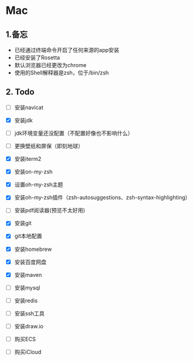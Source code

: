 # Mac

## 1.备忘

- 已经通过终端命令开启了任何来源的app安装
- 已经安装了Rosetta
- 默认浏览器已经更改为chrome
- 使用的Shell解释器是zsh，位于/bin/zsh

## 2. Todo

- [ ] 安装navicat
- [x] 安装jdk
- [ ] jdk环境变量还没配置（不配置好像也不影响什么）
- [ ] 更换壁纸和屏保（即刻地球）
- [x] 安装iterm2
- [x] 安装on-my-zsh
- [x] 设置oh-my-zsh主题
- [x] 安装oh-my-zsh插件（zsh-autosuggestions、zsh-syntax-highlighting）
- [ ] 安装pdf阅读器(预览不太好用)
- [x] 安装git
- [x] git本地配置
- [x] 安装homebrew
- [x] 安装百度网盘
- [x] 安装maven
- [ ] 安装mysql
- [ ] 安装redis
- [ ] 安装ssh工具
- [ ] 安装draw.io
- [ ] 购买ECS
- [ ] 购买iCloud

